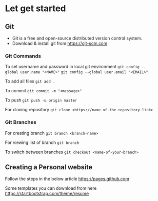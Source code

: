 # Let get started

## Git

+ Git is a free and open-source distributed version control system.
+ Download & install git from https://git-scm.com
### Git Commands
To set username and password in local git environment
`git config --global user.name "<NAME>"`
`git config --global user.email "<EMAIL>"`

To add all files
`git add .`

To commit
`git commit -m "<message>"`

To push
`git push -u origin master`

For cloning repository
`git clone <https://name-of-the-repository-link>`

### Git Branches
For creating branch
`git branch <branch-name>`

For viewing list of branch
`git branch`

To switch between branches
`git checkout <name-of-your-branch>`

## Creating a Personal website
Follow the steps in the below article
https://pages.github.com

Some templates you can download from here
https://startbootstrap.com/theme/resume
